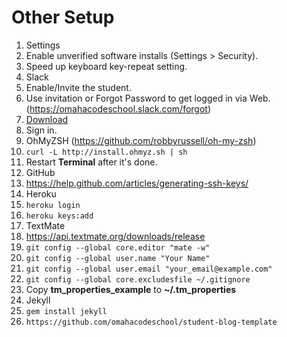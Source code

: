 # Other Setup

1. Settings
  1. Enable unverified software installs (Settings > Security).
  2. Speed up keyboard key-repeat setting.
2. Slack
  1. Enable/Invite the student.
  2. Use invitation or Forgot Password to get logged in via Web. (https://omahacodeschool.slack.com/forgot)
  3. [Download](https://itunes.apple.com/us/app/slack/id803453959)
  4. Sign in.
3. OhMyZSH (https://github.com/robbyrussell/oh-my-zsh)
  1. `curl -L http://install.ohmyz.sh | sh`
  2. Restart **Terminal** after it's done.
4. GitHub
  1. https://help.github.com/articles/generating-ssh-keys/
5. Heroku
  1. `heroku login`
  2. `heroku keys:add`
6. TextMate
  1. https://api.textmate.org/downloads/release
  2. `git config --global core.editor "mate -w"`
  3. `git config --global user.name "Your Name"`
  4. `git config --global user.email "your_email@example.com"`
  5. `git config --global core.excludesfile ~/.gitignore`
  6. Copy **tm_properties_example** to **~/.tm_properties**
7. Jekyll
  1. `gem install jekyll`
  2. `https://github.com/omahacodeschool/student-blog-template`